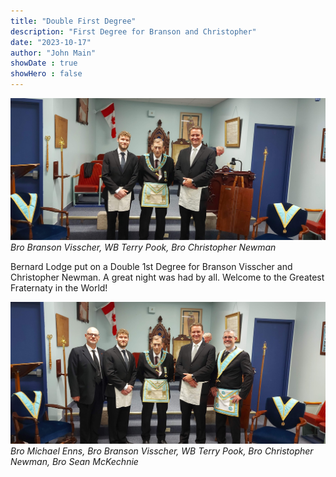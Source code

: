```yaml
---
title: "Double First Degree"
description: "First Degree for Branson and Christopher"
date: "2023-10-17"
author: "John Main"
showDate : true
showHero : false
---
```

![EA Masons](featured.jpg)
*Bro Branson Visscher, WB Terry Pook, Bro Christopher Newman*

Bernard Lodge put on a Double 1st Degree for Branson Visscher and Christopher Newman.  A great night was had by all.
Welcome to the Greatest Fraternaty in the World!

![EA Masons](20231017_220141.jpg)
*Bro Michael Enns, Bro Branson Visscher, WB Terry Pook, Bro Christopher Newman, Bro Sean McKechnie*